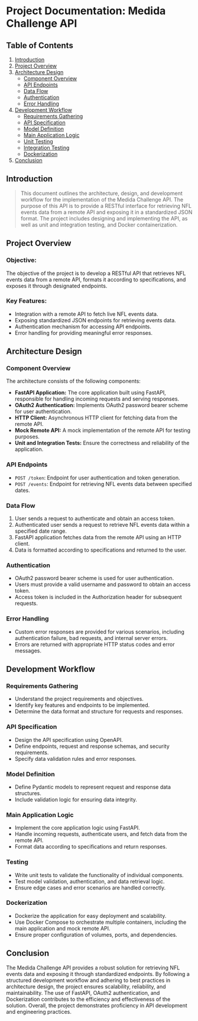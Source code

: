 # Project Documentation: Medida Challenge API

## Table of Contents

1. [Introduction](#introduction)
2. [Project Overview](#project-overview)
3. [Architecture Design](#architecture-design)
   - [Component Overview](#component-overview)
   - [API Endpoints](#api-endpoints)
   - [Data Flow](#data-flow)
   - [Authentication](#authentication)
   - [Error Handling](#error-handling)
4. [Development Workflow](#development-workflow)
   - [Requirements Gathering](#requirements-gathering)
   - [API Specification](#api-specification)
   - [Model Definition](#model-definition)
   - [Main Application Logic](#main-application-logic)
   - [Unit Testing](#testing)
   - [Integration Testing](#integration-testing)
   - [Dockerization](#dockerization)
5. [Conclusion](#conclusion)

## Introduction <a name="introduction"></a>

> This document outlines the architecture, design, and development workflow for the implementation of the Medida Challenge API. The purpose of this API is to provide a RESTful interface for retrieving NFL events data from a remote API and exposing it in a standardized JSON format. The project includes designing and implementing the API, as well as unit and integration testing, and Docker containerization.

## Project Overview <a name="project-overview"></a>

### Objective:

The objective of the project is to develop a RESTful API that retrieves NFL events data from a remote API, formats it according to specifications, and exposes it through designated endpoints.

### Key Features:

- Integration with a remote API to fetch live NFL events data.
- Exposing standardized JSON endpoints for retrieving events data.
- Authentication mechanism for accessing API endpoints.
- Error handling for providing meaningful error responses.

## Architecture Design <a name="architecture-design"></a>

### Component Overview <a name="component-overview"></a>

The architecture consists of the following components:

- **FastAPI Application:** The core application built using FastAPI, responsible for handling incoming requests and serving responses.
- **OAuth2 Authentication:** Implements OAuth2 password bearer scheme for user authentication.
- **HTTP Client:** Asynchronous HTTP client for fetching data from the remote API.
- **Mock Remote API:** A mock implementation of the remote API for testing purposes.
- **Unit and Integration Tests:** Ensure the correctness and reliability of the application.

### API Endpoints <a name="api-endpoints"></a>

- `POST /token`: Endpoint for user authentication and token generation.
- `POST /events`: Endpoint for retrieving NFL events data between specified dates.

### Data Flow <a name="data-flow"></a>

1. User sends a request to authenticate and obtain an access token.
2. Authenticated user sends a request to retrieve NFL events data within a specified date range.
3. FastAPI application fetches data from the remote API using an HTTP client.
4. Data is formatted according to specifications and returned to the user.

### Authentication <a name="authentication"></a>

- OAuth2 password bearer scheme is used for user authentication.
- Users must provide a valid username and password to obtain an access token.
- Access token is included in the Authorization header for subsequent requests.

### Error Handling <a name="error-handling"></a>

- Custom error responses are provided for various scenarios, including authentication failure, bad requests, and internal server errors.
- Errors are returned with appropriate HTTP status codes and error messages.

## Development Workflow <a name="development-workflow"></a>

### Requirements Gathering <a name="requirements-gathering"></a>

- Understand the project requirements and objectives.
- Identify key features and endpoints to be implemented.
- Determine the data format and structure for requests and responses.

### API Specification <a name="api-specification"></a>

- Design the API specification using OpenAPI.
- Define endpoints, request and response schemas, and security requirements.
- Specify data validation rules and error responses.

### Model Definition <a name="model-definition"></a>

- Define Pydantic models to represent request and response data structures.
- Include validation logic for ensuring data integrity.

### Main Application Logic <a name="main-application-logic"></a>

- Implement the core application logic using FastAPI.
- Handle incoming requests, authenticate users, and fetch data from the remote API.
- Format data according to specifications and return responses.

### Testing <a name="testing"></a>

- Write unit tests to validate the functionality of individual components.
- Test model validation, authentication, and data retrieval logic.
- Ensure edge cases and error scenarios are handled correctly.

### Dockerization <a name="dockerization"></a>

- Dockerize the application for easy deployment and scalability.
- Use Docker Compose to orchestrate multiple containers, including the main application and mock remote API.
- Ensure proper configuration of volumes, ports, and dependencies.

## Conclusion <a name="conclusion"></a>

The Medida Challenge API provides a robust solution for retrieving NFL events data and exposing it through standardized endpoints. By following a structured development workflow and adhering to best practices in architecture design, the project ensures scalability, reliability, and maintainability. The use of FastAPI, OAuth2 authentication, and Dockerization contributes to the efficiency and effectiveness of the solution. Overall, the project demonstrates proficiency in API development and engineering practices.
